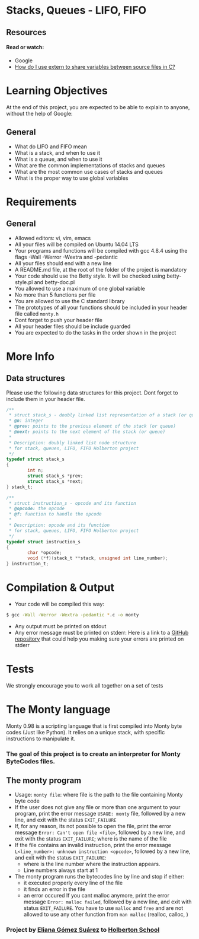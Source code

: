 # Stacks, Queues - LIFO, FIFO

## Resources
#### Read or watch:

* Google
* [How do I use extern to share variables between source files in C?](https://intranet.hbtn.io/rltoken/9neX6gaN6DoA-ow1INgZqw)

# Learning Objectives
At the end of this project, you are expected to be able to explain to anyone, without the help of Google:

## General
* What do LIFO and FIFO mean
* What is a stack, and when to use it
* What is a queue, and when to use it
* What are the common implementations of stacks and queues
* What are the most common use cases of stacks and queues
* What is the proper way to use global variables


# Requirements
## General
* Allowed editors: vi, vim, emacs
* All your files will be compiled on Ubuntu 14.04 LTS
* Your programs and functions will be compiled with gcc 4.8.4 using the flags -Wall -Werror -Wextra and -pedantic
* All your files should end with a new line
* A README.md file, at the root of the folder of the project is mandatory
* Your code should use the Betty style. It will be checked using betty-style.pl and betty-doc.pl
* You allowed to use a maximum of one global variable
* No more than 5 functions per file
* You are allowed to use the C standard library
* The prototypes of all your functions should be included in your header file called ``monty.h``
* Dont forget to push your header file
* All your header files should be include guarded
* You are expected to do the tasks in the order shown in the project


# More Info
## Data structures

Please use the following data structures for this project. Dont forget to include them in your header file.


```C
/**
 * struct stack_s - doubly linked list representation of a stack (or queue)
 * @n: integer
 * @prev: points to the previous element of the stack (or queue)
 * @next: points to the next element of the stack (or queue)
 *
 * Description: doubly linked list node structure
 * for stack, queues, LIFO, FIFO Holberton project
 */
typedef struct stack_s
{
        int n;
        struct stack_s *prev;
        struct stack_s *next;
} stack_t;
```

```C
/**
 * struct instruction_s - opcode and its function
 * @opcode: the opcode
 * @f: function to handle the opcode
 *
 * Description: opcode and its function
 * for stack, queues, LIFO, FIFO Holberton project
 */
typedef struct instruction_s
{
        char *opcode;
        void (*f)(stack_t **stack, unsigned int line_number);
} instruction_t;
```
# Compilation & Output
* Your code will be compiled this way:

````bash
$ gcc -Wall -Werror -Wextra -pedantic *.c -o monty
````

* Any output must be printed on stdout
* Any error message must be printed on stderr: Here is a link to a [GitHub repository](https://intranet.hbtn.io/rltoken/9RfVU4j7qVbFgGdMkpX2qA) that could help you making sure your errors are printed on stderr

# Tests
We strongly encourage you to work all together on a set of tests

# The Monty language
Monty 0.98 is a scripting language that is first compiled into Monty byte codes (Just like Python). It relies on a unique stack, with specific instructions to manipulate it. 

### The goal of this project is to create an interpreter for Monty ByteCodes files.

## The monty program

* Usage: ``monty file``: where file is the path to the file containing Monty byte code
* If the user does not give any file or more than one argument to your program, print the error message ``USAGE: monty`` file, followed by a new line, and exit with the status ``EXIT_FAILURE``
* If, for any reason, its not possible to open the file, print the error message ``Error: Can't open file <file>``, followed by a new line, and exit with the status ``EXIT_FAILURE``; where <file> is the name of the file
* If the file contains an invalid instruction, print the error message ``L<line_number>: unknown instruction <opcode>``, followed by a new line, and exit with the status ``EXIT_FAILURE``:
  - where is the line number where the instruction appears.
  - Line numbers always start at 1
* The monty program runs the bytecodes line by line and stop if either:
  - it executed properly every line of the file
  - it finds an error in the file
  - an error occured
If you cant malloc anymore, print the error message ``Error: malloc failed``, followed by a new line, and exit with status ``EXIT_FAILURE``.
You have to use ``malloc`` and ``free`` and are not allowed to use any other function from ``man malloc`` (realloc, calloc, )


### Project by [Eliana Gómez Suárez](https://twitter.com/@ElianaG2020) to [Holberton School](https://www.holbertonschool.com/)
